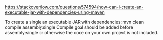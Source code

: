 https://stackoverflow.com/questions/574594/how-can-i-create-an-executable-jar-with-dependencies-using-maven

To create a single an executable JAR with dependencies:
mvn clean compile assembly:single
Compile goal should be added before assembly:single or otherwise the code on your own project is not included.